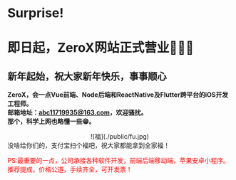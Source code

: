 # Surprise!
# 即日起，ZeroX网站正式营业🎉🎉🎉
## 新年起始，祝大家新年快乐，事事顺心
**ZeroX，会一点Vue前端、Node后端和ReactNative及Flutter跨平台的iOS开发工程师。**<br/>
**邮箱地址：abc11719935@163.com，欢迎骚扰。**<br/>
**那个，科学上网也略懂一些😁。**
<div style="text-align: center;">![福](./public/fu.jpg)</div>
没啥给你们的，支付宝扫个福吧，祝大家都能拿到全家福！<br/>
<p style="color: red;">PS:最重要的一点，公司承接各种软件开发，前端后端移动端，苹果安卓小程序。推荐提成，价格公道，手续齐全，可开发票！</p>